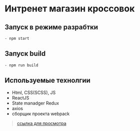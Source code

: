 # Интренет магазин кроссовок
## Запуск в режиме разрабтки
    - npm start
## Запуск build
    - npm run build
## Используемые технолгии
* Html, CSS(SCSS), JS
* ReactJS
* State manadger Redux
* axios
* сборщик проекта webpack
> [ссылка для просмотра](https://alexvaningit.github.io/sneakers-shop/)
